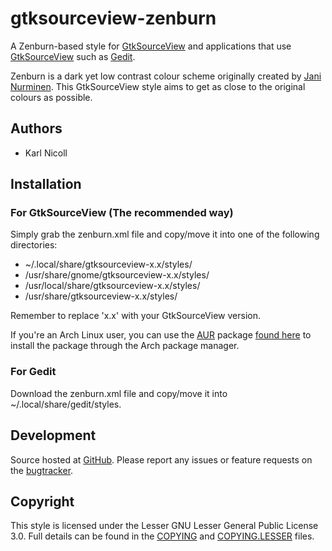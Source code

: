 # gtksourceview-zenburn

A Zenburn-based style for [GtkSourceView](http://projects.gnome.org/gtksourceview/) and applications that use [GtkSourceView](http://projects.gnome.org/gtksourceview/) such as [Gedit](http://projects.gnome.org/gedit/).

Zenburn is a dark yet low contrast colour scheme originally created by [Jani Nurminen](http://slinky.imukuppi.org/). This GtkSourceView style aims to get as close to the original colours as possible.

## Authors

* Karl Nicoll

## Installation

### For GtkSourceView (The recommended way)

Simply grab the zenburn.xml file and copy/move it into one of the following directories:

* ~/.local/share/gtksourceview-x.x/styles/
* /usr/share/gnome/gtksourceview-x.x/styles/
* /usr/local/share/gtksourceview-x.x/styles/
* /usr/share/gtksourceview-x.x/styles/

Remember to replace 'x.x' with your GtkSourceView version.

If you're an Arch Linux user, you can use the [AUR](https://aur.archlinux.org/) package [found here](https://aur.archlinux.org/packages/gtksourceview-style-zenburn/) to install the package through the Arch package manager.

### For Gedit

Download the zenburn.xml file and copy/move it into ~/.local/share/gedit/styles.

## Development

Source hosted at [GitHub](https://github.com/karlnicoll/zenburn-gtksourceview).
Please report any issues or feature requests on the [bugtracker](https://github.com/karlnicoll/zenburn-gtksourceview/issues).

## Copyright

This style is licensed under the Lesser GNU Lesser General Public License 3.0. Full details can be found in the [COPYING](https://github.com/karlnicoll/zenburn-gtksourceview/blob/master/COPYING) and [COPYING.LESSER](https://github.com/karlnicoll/zenburn-gtksourceview/blob/master/COPYING.LESSER) files.

